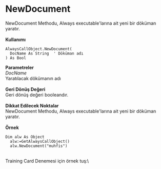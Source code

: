 # NewDocument

NewDocument Methodu, Always executable'larına ait yeni bir döküman yaratır.\
\
**Kullanımı**

```
AlwaysCallObject.NewDocument(
  DocName As String  ' Döküman adı
) As Bool
```

**Parametreler**\
_DocName_\
Yaratılacak dökümanın adı\
\
**Geri Dönüş Değeri**\
Geri dönüş değeri booleandır.\
\
**Dikkat Edilecek Noktalar**\
NewDocument Methodu, Always executable'larına ait yeni bir döküman yaratır.\
\
**Örnek**

```
Dim alw As Object
  alw:=GetAlwaysCallObject()
  alw.NewDocument("muhfis")
```

\
Training Card Denemesi için örnek tuş:\
